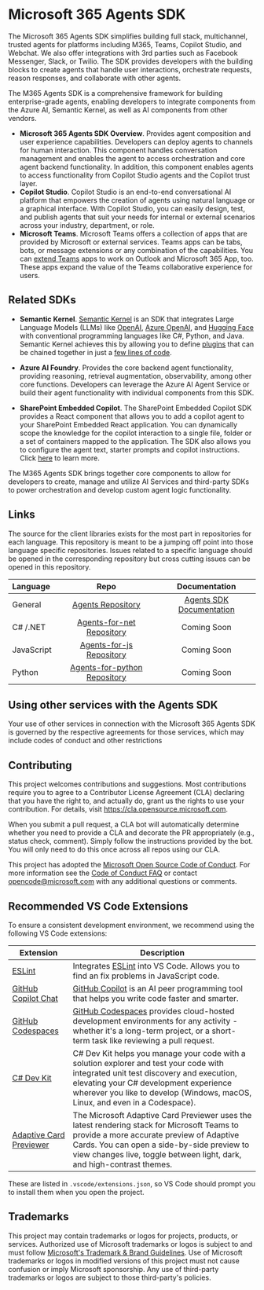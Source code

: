 # Microsoft 365 Agents SDK

The Microsoft 365 Agents SDK simplifies building full stack, multichannel, trusted agents for platforms including M365, Teams, Copilot Studio, and Webchat. We also offer integrations with 3rd parties such as Facebook Messenger, Slack, or Twilio. The SDK provides developers with the building blocks to create agents that handle user interactions, orchestrate requests, reason responses, and collaborate with other agents.

The M365 Agents SDK is a comprehensive framework for building enterprise-grade agents, enabling developers to integrate components from the Azure AI, Semantic Kernel, as well as AI components from other vendors.
 
* **Microsoft 365 Agents SDK Overview**. Provides agent composition and user experience capabilities. Developers can deploy agents to channels for human interaction. This component handles conversation management and enables the agent to access orchestration and core agent backend functionality. In addition, this component enables agents to access functionality from Copilot Studio agents and the Copilot trust layer.
* **Copilot Studio**. Copilot Studio is an end-to-end conversational AI platform that empowers the creation of agents using natural language or a graphical interface. With Copilot Studio, you can easily design, test, and publish agents that suit your needs for internal or external scenarios across your industry, department, or role.
* **Microsoft Teams**. Microsoft Teams offers a collection of apps that are provided by Microsoft or external services. Teams apps can be tabs, bots, or message extensions or any combination of the capabilities. You can [extend Teams](https://learn.microsoft.com/en-us/microsoftteams/platform/overview) apps to work on Outlook and Microsoft 365 App, too. These apps expand the value of the Teams collaborative experience for users.

## Related SDKs

* **Semantic Kernel**. [Semantic Kernel](https://learn.microsoft.com/en-us/semantic-kernel/overview/)
is an SDK that integrates Large Language Models (LLMs) like
[OpenAI](https://platform.openai.com/docs/introduction),
[Azure OpenAI](https://azure.microsoft.com/en-us/products/ai-services/openai-service),
and [Hugging Face](https://huggingface.co/)
with conventional programming languages like C#, Python, and Java. Semantic Kernel achieves this
by allowing you to define [plugins](https://learn.microsoft.com/en-us/semantic-kernel/concepts/plugins)
that can be chained together
in just a [few lines of code](https://learn.microsoft.com/en-us/semantic-kernel/ai-orchestration/chaining-functions?tabs=Csharp#using-the-runasync-method-to-simplify-your-code).

* **Azure AI Foundry**. Provides the core backend agent functionality, providing reasoning, retrieval augmentation, observability, among other core functions. Developers can leverage the Azure AI Agent Service or build their agent functionality with individual components from this SDK. 

* **SharePoint Embedded Copilot**. The SharePoint Embedded Copilot SDK provides a React component that allows you to add a copilot agent to your SharePoint Embedded React application. You can dynamically scope the knowledge for the copilot interaction to a single file, folder or a set of containers mapped to the application. The SDK also allows you to configure the agent text, starter prompts and copilot instructions. Click [here](https://github.com/microsoft/SharePoint-Embedded-Samples/blob/main/Copilot/README.md) to learn more.

The M365 Agents SDK brings together core components to allow for developers to create, manage and utilize AI Services and third-party SDKs to power orchestration and develop custom agent logic functionality.

## Links

The source for the client libraries exists for the most part in repositories for each language. This repository is meant to be a jumping off point into those language specific repositories. Issues related to a specific language should be opened in the corresponding repository but cross cutting issues can be opened in this repository.

| Language    | Repo                             | Documentation                    |
|:------------|:--------------------------------:|:--------------------------------:|
| General     |[Agents Repository]               | [Agents SDK Documentation](https://aka.ms/M365-Agents-SDK-Docs)   |
| C# /.NET    |[Agents-for-net Repository]       | Coming Soon             |
| JavaScript  |[Agents-for-js Repository]        | Coming Soon       |
| Python      |[Agents-for-python Repository]    | Coming Soon           |

## Using other services with the Agents SDK

Your use of other services in connection with the Microsoft 365 Agents SDK is governed by the respective agreements for those services, which may include codes of conduct and other restrictions

## Contributing

This project welcomes contributions and suggestions.  Most contributions require you to agree to a
Contributor License Agreement (CLA) declaring that you have the right to, and actually do, grant us
the rights to use your contribution. For details, visit https://cla.opensource.microsoft.com.

When you submit a pull request, a CLA bot will automatically determine whether you need to provide
a CLA and decorate the PR appropriately (e.g., status check, comment). Simply follow the instructions
provided by the bot. You will only need to do this once across all repos using our CLA.

This project has adopted the [Microsoft Open Source Code of Conduct](https://opensource.microsoft.com/codeofconduct/).
For more information see the [Code of Conduct FAQ](https://opensource.microsoft.com/codeofconduct/faq/) or
contact [opencode@microsoft.com](mailto:opencode@microsoft.com) with any additional questions or comments.


## Recommended VS Code Extensions

To ensure a consistent development environment, we recommend using the following VS Code extensions:

|Extension  |Description  |
|---------|---------|
|[ESLint](https://marketplace.visualstudio.com/items?itemName=dbaeumer.vscode-eslint)|Integrates [ESLint](https://eslint.org/) into VS Code. Allows you to find an fix problems in JavaScript code.|
|[GitHub Copilot Chat](https://marketplace.visualstudio.com/items?itemName=GitHub.copilot-chat)|[GitHub Copilot](https://code.visualstudio.com/docs/copilot/overview) is an AI peer programming tool that helps you write code faster and smarter.|
|[GitHub Codespaces](https://marketplace.visualstudio.com/items?itemName=GitHub.codespaces)|[GitHub Codespaces](https://github.com/features/codespaces) provides cloud-hosted development environments for any activity - whether it's a long-term project, or a short-term task like reviewing a pull request.|
|[C# Dev Kit](https://marketplace.visualstudio.com/items?itemName=ms-dotnettools.csdevkit)|C# Dev Kit helps you manage your code with a solution explorer and test your code with integrated unit test discovery and execution, elevating your C# development experience wherever you like to develop (Windows, macOS, Linux, and even in a Codespace).|
|[Adaptive Card Previewer](https://marketplace.visualstudio.com/items?itemName=TeamsDevApp.vscode-adaptive-cards)|The Microsoft Adaptive Card Previewer uses the latest rendering stack for Microsoft Teams to provide a more accurate preview of Adaptive Cards. You can open a side-by-side preview to view changes live, toggle between light, dark, and high-contrast themes.|

These are listed in `.vscode/extensions.json`, so VS Code should prompt you to install them when you open the project.


## Trademarks

This project may contain trademarks or logos for projects, products, or services. Authorized use of Microsoft 
trademarks or logos is subject to and must follow 
[Microsoft's Trademark & Brand Guidelines](https://www.microsoft.com/en-us/legal/intellectualproperty/trademarks/usage/general).
Use of Microsoft trademarks or logos in modified versions of this project must not cause confusion or imply Microsoft sponsorship.
Any use of third-party trademarks or logos are subject to those third-party's policies.

[Agents Repository]: https://github.com/Microsoft/Agents
[Agents-for-net Repository]: https://github.com/Microsoft/Agents-for-net
[Agents-for-js Repository]: https://github.com/Microsoft/Agents-for-js
[Agents-for-python Repository]: https://github.com/Microsoft/Agents-for-python

[Official Agents Documentation]: https://aka.ms/AgentsFramework
[.NET Documentation]: https://aka.ms/Agents-net-docs
[JavaScript Documentation]: https://aka.ms/agents-js-docs
[Python Documentation]: https://aka.ms/agents-python-docs
